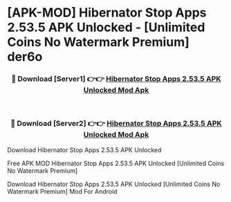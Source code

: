 # [APK-MOD] Hibernator  Stop Apps 2.53.5 APK Unlocked - [Unlimited Coins No Watermark Premium] der6o



<div align="center">
<h3>🔴 Download [Server1] 👉👉 <a href="https://momento.my/?title=Hibernator__Stop_Apps_2.53.5_APK_Unlocked">Hibernator  Stop Apps 2.53.5 APK Unlocked Mod Apk</a></h3><br>

<h3>🔴 Download [Server2] 👉👉 <a href="https://momento.my/?title=Hibernator__Stop_Apps_2.53.5_APK_Unlocked">Hibernator  Stop Apps 2.53.5 APK Unlocked Mod Apk</a></h3>
</div>



Download Hibernator  Stop Apps 2.53.5 APK Unlocked 

Free APK MOD Hibernator  Stop Apps 2.53.5 APK Unlocked [Unlimited Coins No Watermark Premium]

Download Hibernator  Stop Apps 2.53.5 APK Unlocked [Unlimited Coins No Watermark Premium] Mod For Android
